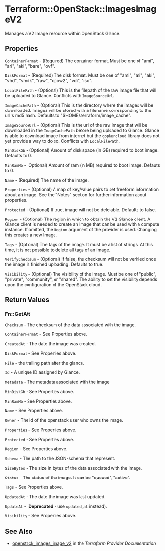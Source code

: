 # Terraform::OpenStack::ImagesImageV2

Manages a V2 Image resource within OpenStack Glance.

## Properties

`ContainerFormat` - (Required) The container format. Must be one of "ami", "ari", "aki", "bare", "ovf".

`DiskFormat` - (Required) The disk format. Must be one of "ami", "ari", "aki", "vhd", "vmdk", "raw", "qcow2", "vdi", "iso".

`LocalFilePath` - (Optional) This is the filepath of the raw image file that will be uploaded to Glance. Conflicts with `ImageSourceUrl`.

`ImageCachePath` - (Optional) This is the directory where the images will be downloaded. Images will be stored with a filename corresponding to the url's md5 hash. Defaults to "$HOME/.terraform/image_cache".

`ImageSourceUrl` - (Optional) This is the url of the raw image that will be downloaded in the `ImageCachePath` before being uploaded to Glance. Glance is able to download image from internet but the `gophercloud` library does not yet provide a way to do so. Conflicts with `LocalFilePath`.

`MinDiskGb` - (Optional) Amount of disk space (in GB) required to boot image. Defaults to 0.

`MinRamMb` - (Optional) Amount of ram (in MB) required to boot image. Defauts to 0.

`Name` - (Required) The name of the image.

`Properties` - (Optional) A map of key/value pairs to set freeform information about an image. See the "Notes" section for further information about properties.

`Protected` - (Optional) If true, image will not be deletable. Defaults to false.

`Region` - (Optional) The region in which to obtain the V2 Glance client. A Glance client is needed to create an Image that can be used with a compute instance. If omitted, the `Region` argument of the provider is used. Changing this creates a new Image.

`Tags` - (Optional) The tags of the image. It must be a list of strings. At this time, it is not possible to delete all tags of an image.

`VerifyChecksum` - (Optional) If false, the checksum will not be verified once the image is finished uploading. Defaults to true.

`Visibility` - (Optional) The visibility of the image. Must be one of "public", "private", "community", or "shared". The ability to set the visibility depends upon the configuration of the OpenStack cloud.


## Return Values

### Fn::GetAtt

`Checksum` - The checksum of the data associated with the image.

`ContainerFormat` - See Properties above.

`CreatedAt` - The date the image was created.

`DiskFormat` - See Properties above.

`File` - the trailing path after the glance.

`Id` - A unique ID assigned by Glance.

`Metadata` - The metadata associated with the image.

`MinDiskGb` - See Properties above.

`MinRamMb` - See Properties above.

`Name` - See Properties above.

`Owner` - The id of the openstack user who owns the image.

`Properties` - See Properties above.

`Protected` - See Properties above.

`Region` - See Properties above.

`Schema` - The path to the JSON-schema that represent.

`SizeBytes` - The size in bytes of the data associated with the image.

`Status` - The status of the image. It can be "queued", "active".

`Tags` - See Properties above.

`UpdatedAt` - The date the image was last updated.

`UpdateAt` - (**Deprecated** - use `updated_at` instead).

`Visibility` - See Properties above.

## See Also

* [openstack_images_image_v2](https://www.terraform.io/docs/providers/openstack/r/images_image_v2.html) in the _Terraform Provider Documentation_